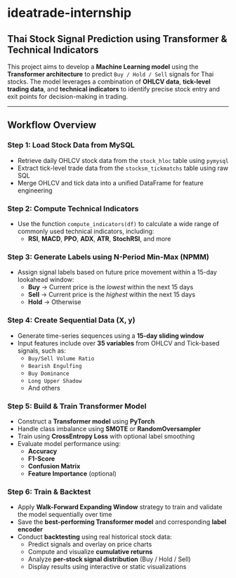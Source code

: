# ideatrade-internship  
## Thai Stock Signal Prediction using Transformer & Technical Indicators

This project aims to develop a **Machine Learning model** using the **Transformer architecture** to predict `Buy / Hold / Sell` signals for Thai stocks. The model leverages a combination of **OHLCV data**, **tick-level trading data**, and **technical indicators** to identify precise stock entry and exit points for decision-making in trading.

---

## Workflow Overview

### Step 1: Load Stock Data from MySQL
- Retrieve daily OHLCV stock data from the `stock_hloc` table using `pymysql`
- Extract tick-level trade data from the `stocksm_tickmatchs` table using raw SQL
- Merge OHLCV and tick data into a unified DataFrame for feature engineering

### Step 2: Compute Technical Indicators
- Use the function `compute_indicators(df)` to calculate a wide range of commonly used technical indicators, including:
  - **RSI**, **MACD**, **PPO**, **ADX**, **ATR**, **StochRSI**, and more

### Step 3: Generate Labels using N-Period Min-Max (NPMM)
- Assign signal labels based on future price movement within a 15-day lookahead window:
  - **Buy** → Current price is the *lowest* within the next 15 days  
  - **Sell** → Current price is the *highest* within the next 15 days  
  - **Hold** → Otherwise

### Step 4: Create Sequential Data (X, y)
- Generate time-series sequences using a **15-day sliding window**
- Input features include over **35 variables** from OHLCV and Tick-based signals, such as:
  - `Buy/Sell Volume Ratio`  
  - `Bearish Engulfing`  
  - `Buy Dominance`  
  - `Long Upper Shadow`  
  - And others

### Step 5: Build & Train Transformer Model
- Construct a **Transformer model** using **PyTorch**
- Handle class imbalance using **SMOTE** or **RandomOversampler**
- Train using **CrossEntropy Loss** with optional label smoothing
- Evaluate model performance using:
  - **Accuracy**  
  - **F1-Score**  
  - **Confusion Matrix**  
  - **Feature Importance** (optional)

### Step 6: Train & Backtest
- Apply **Walk-Forward Expanding Window** strategy to train and validate the model sequentially over time
- Save the **best-performing Transformer model** and corresponding **label encoder**
- Conduct **backtesting** using real historical stock data:
  - Predict signals and overlay on price charts
  - Compute and visualize **cumulative returns**
  - Analyze **per-stock signal distribution** (Buy / Hold / Sell)
  - Display results using interactive or static visualizations

